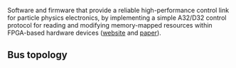 Software and firmware that provide a reliable high-performance control link for particle physics electronics, by implementing a simple A32/D32 control protocol for reading and modifying memory-mapped resources within FPGA-based hardware devices ([website](https://ipbus.web.cern.ch/doc/user/html/index.html) and [paper](https://iopscience.iop.org/article/10.1088/1748-0221/10/02/C02019/pdf)).

## Bus topology
